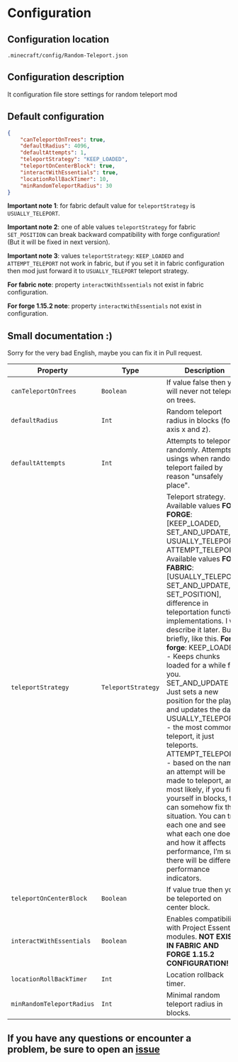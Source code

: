 # Configuration

## Configuration location

```none
.minecraft/config/Random-Teleport.json
```

## Configuration description

It configuration file store settings for random teleport mod

## Default configuration

```json
{
    "canTeleportOnTrees": true,
    "defaultRadius": 4096,
    "defaultAttempts": 1,
    "teleportStrategy": "KEEP_LOADED",
    "teleportOnCenterBlock": true,
    "interactWithEssentials": true,
    "locationRollBackTimer": 10,
    "minRandomTeleportRadius": 30
}
```

**Important note 1**: for fabric default value for `teleportStrategy` is `USUALLY_TELEPORT`.

**Important note 2**: one of able values `teleportStrategy` for fabric `SET_POSITION` can break backward compatibility with forge configuration! (But it will be fixed in next version).

**Important note 3**: values `teleportStrategy`: `KEEP_LOADED` and `ATTEMPT_TELEPORT` not work in fabric, but if you set it in fabric configuration then mod just forward it to `USUALLY_TELEPORT` teleport strategy.

**For fabric note**: property `interactWithEssentials` not exist in fabric configuration.

**For forge 1.15.2 note**: property `interactWithEssentials` not exist in configuration.

## Small documentation :)

Sorry for the very bad English, maybe you can fix it in Pull request.

| Property                   | Type             | Description      |
|---                         |---               |---               |
|`canTeleportOnTrees`        |`Boolean`         |If value false then you will never not teleport on trees.|
|`defaultRadius`             |`Int`             |Random teleport radius in blocks (for axis x and z).|
|`defaultAttempts`           |`Int`             |Attempts to teleport randomly. Attempts usings when random teleport failed by reason "unsafely place".|
|`teleportStrategy`          |`TeleportStrategy`|Teleport strategy. Available values **FOR FORGE**: [KEEP_LOADED, SET_AND_UPDATE, USUALLY_TELEPORT, ATTEMPT_TELEPORT], Available values **FOR FABRIC**: [USUALLY_TELEPORT, SET_AND_UPDATE, SET_POSITION], difference in teleportation function implementations. I will describe it later. But briefly, like this. **For forge**: KEEP_LOADED - Keeps chunks loaded for a while for you. SET_AND_UPDATE - Just sets a new position for the player and updates the data. USUALLY_TELEPORT - the most common teleport, it just teleports. ATTEMPT_TELEPORT - based on the name, an attempt will be made to teleport, and most likely, if you find yourself in blocks, this can somehow fix the situation. You can try each one and see what each one does and how it affects performance, I’m sure there will be different performance indicators.|
|`teleportOnCenterBlock`     |`Boolean`         |If value true then you'll be teleported on center block.|
|`interactWithEssentials`    |`Boolean`         |Enables compatibility with Project Essentials modules. **NOT EXIST IN FABRIC AND FORGE 1.15.2 CONFIGURATION!**|
|`locationRollBackTimer`     |`Int`             |Location rollback timer.|
|`minRandomTeleportRadius`   |`Int`             |Minimal random teleport radius in blocks.|

## If you have any questions or encounter a problem, be sure to open an [issue](https://github.com/MairwunNx/RandomTeleport/issues/new/choose)
